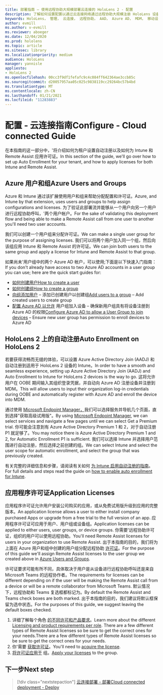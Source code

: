 ```yaml
---
title: 部署指南 – 使用远程协助大规模部署云连接的 HoloLens 2 - 配置
description: 了解如何设置配置以通过云连接网络通过远程协助大规模注册 HoloLens 设备。
keywords: HoloLens， 管理， 云连接， 远程协助， AAD， Azure AD， MDM， 移动设备管理
author: evmill
ms.author: v-evmill
ms.reviewer: aboeger
ms.date: 12/04/2020
ms.prod: hololens
ms.topic: article
ms.sitesec: library
ms.localizationpriority: medium
audience: HoloLens
manager: yannisle
appliesto:
- HoloLens 2
ms.openlocfilehash: 00cc3f9df1fefafc9c4c084ff642364ae3ccb85c
ms.sourcegitcommit: d20057957aa05c025c9838119cc29264bc57b4bd
ms.translationtype: MT
ms.contentlocale: zh-CN
ms.lasthandoff: 01/21/2021
ms.locfileid: "11283883"
---
```

# <span data-ttu-id="010e7-104">配置 - 云连接指南</span><span class="sxs-lookup"><span data-stu-id="010e7-104">Configure - Cloud connected Guide</span></span>

<span data-ttu-id="010e7-105">在本指南的这一部分中，&#39;将介绍如何为租户设置自动注册以及如何为 Intune 和 Remote Assist 应用许可证。</span><span class="sxs-lookup"><span data-stu-id="010e7-105">In this section of the guide, we&#39;ll go over how to set up Auto Enrollment for your tenant, and how to apply licenses for both Intune and Remote Assist.</span></span>

## <span data-ttu-id="010e7-106">Azure 用户和组</span><span class="sxs-lookup"><span data-stu-id="010e7-106">Azure Users and Groups</span></span>

<span data-ttu-id="010e7-107">Azure 和 Intune 通过该扩展使用用户和组来帮助分配配置和许可证。</span><span class="sxs-lookup"><span data-stu-id="010e7-107">Azure, and Intune by that extension, uses users and groups to help assign configurations and licenses.</span></span> <span data-ttu-id="010e7-108">为了验证此部署流并能够从一个用户向另一个用户进行远程协助呼叫，&#39;两个用户帐户。</span><span class="sxs-lookup"><span data-stu-id="010e7-108">For the sake of validating this deployment flow and being able to make a Remote Assist call from one user to another you&#39;ll need two user accounts.</span></span>

<span data-ttu-id="010e7-109">我们可以创建一个用户组来分配许可证。</span><span class="sxs-lookup"><span data-stu-id="010e7-109">We can make a single user group for the purpose of assigning licenses.</span></span> <span data-ttu-id="010e7-110">我们可以将两个用户加入同一个组，然后向该组应用 Intune 和 Remote Assist 的许可证。</span><span class="sxs-lookup"><span data-stu-id="010e7-110">We can join both users to the same group and apply a license for Intune and Remote Assist to that group.</span></span>

<span data-ttu-id="010e7-111">如果尚未&#39;用户组中的两个 Azure AD 帐户，可以使用;下面是以下快速入门指南：</span><span class="sxs-lookup"><span data-stu-id="010e7-111">If you don&#39;t already have access to two Azure AD accounts in a user group you can use; here are the quick start guides for:</span></span>

- [<span data-ttu-id="010e7-112">如何创建用户</span><span class="sxs-lookup"><span data-stu-id="010e7-112">How to create a user</span></span>](https://docs.microsoft.com/mem/intune/fundamentals/quickstart-create-user)
- [<span data-ttu-id="010e7-113">如何创建组</span><span class="sxs-lookup"><span data-stu-id="010e7-113">How to create a group</span></span>](https://docs.microsoft.com/mem/intune/fundamentals/quickstart-create-group)
- <span data-ttu-id="010e7-114">[向组添加用户](https://docs.microsoft.com/azure/active-directory/fundamentals/active-directory-groups-members-azure-portal) – 添加已创建用户以创建组</span><span class="sxs-lookup"><span data-stu-id="010e7-114">[Add users to a group](https://docs.microsoft.com/azure/active-directory/fundamentals/active-directory-groups-members-azure-portal) – Add created users to create group</span></span>
- <span data-ttu-id="010e7-115">[配置 Azure AD 以允许](https://docs.microsoft.com/azure/active-directory/devices/azureadjoin-plan#configure-your-device-settings) 用户组加入设备 – 确保新用户组具有将设备注册到 Azure AD 的权限</span><span class="sxs-lookup"><span data-stu-id="010e7-115">[Configure Azure AD to allow a User Group to join devices](https://docs.microsoft.com/azure/active-directory/devices/azureadjoin-plan#configure-your-device-settings) – Ensure new user group has permission to enroll devices to Azure AD</span></span>

## <span data-ttu-id="010e7-116">HoloLens 2 上的自动注册</span><span class="sxs-lookup"><span data-stu-id="010e7-116">Auto Enrollment on HoloLens 2</span></span>

<span data-ttu-id="010e7-117">若要获得流畅而无缝的体验，可以设置 Azure Active Directory Join (AADJ) 和自动注册到适用于 HoloLens 2 设备的 Intune。</span><span class="sxs-lookup"><span data-stu-id="010e7-117">In order to have a smooth and seamless experience, setting up Azure Active Directory Join (AADJ) and Auto Enrollment to Intune for HoloLens 2 devices is the way to go.</span></span> <span data-ttu-id="010e7-118">这将允许用户在 OOBE 期间输入其组织登录凭据，并自动向 Azure AD 注册设备并注册到 MDM。</span><span class="sxs-lookup"><span data-stu-id="010e7-118">This will allow users to input their organization log-in credentials during OOBE and automatically register with Azure AD and enroll the device into MDM.</span></span>

<span data-ttu-id="010e7-119">通过使用 [Microsoft Endpoint Manager，](https://endpoint.microsoft.com/#home)我们可以选择服务并导航几个页面，直到选择"获取高级试用版"。</span><span class="sxs-lookup"><span data-stu-id="010e7-119">By using [Microsoft Endpoint Manager](https://endpoint.microsoft.com/#home), we can select services and navigate a few pages until we can select Get a Premium trial.</span></span> <span data-ttu-id="010e7-120">你可能会注意到有 Azure Active Directory Premium 1 和 2，对于自动注册 P1 就足够了。</span><span class="sxs-lookup"><span data-stu-id="010e7-120">You may notice there is Azure Active Directory Premium 1 and 2, for Automatic Enrollment P1 is sufficient.</span></span> <span data-ttu-id="010e7-121">我们可以选择 Intune 并选择用户范围进行自动注册，然后选择之前创建的组。</span><span class="sxs-lookup"><span data-stu-id="010e7-121">We can select Intune and select the user scope for automatic enrollment, and select the group that was previously created.</span></span>

<span data-ttu-id="010e7-122">有关完整的详细信息和步骤，请阅读有关如何 [为 Intune 启用自动注册的指南](https://docs.microsoft.com/mem/intune/enrollment/quickstart-setup-auto-enrollment)。</span><span class="sxs-lookup"><span data-stu-id="010e7-122">For full details and steps read the guide on [how to enable auto enrollment for Intune](https://docs.microsoft.com/mem/intune/enrollment/quickstart-setup-auto-enrollment).</span></span>

## <span data-ttu-id="010e7-123">应用程序许可证</span><span class="sxs-lookup"><span data-stu-id="010e7-123">Application Licenses</span></span>

<span data-ttu-id="010e7-124">应用程序许可证允许用户安装公司购买的应用，或从免费试用版升级到应用的完整版本。</span><span class="sxs-lookup"><span data-stu-id="010e7-124">An application license allows a user to either install company purchased Apps or upgrade from a free trial to the full version of an app.</span></span> <span data-ttu-id="010e7-125">应用程序许可证可应用于用户、用户组或设备组。</span><span class="sxs-lookup"><span data-stu-id="010e7-125">Application licenses can be applied to either users, user groups, or device groups.</span></span> <span data-ttu-id="010e7-126">你需要&#39;远程协助许可证，组织的用户可以使用远程协助。</span><span class="sxs-lookup"><span data-stu-id="010e7-126">You&#39;ll need Remote Assist licenses for users in your organization to use Remote Assist.</span></span> <span data-ttu-id="010e7-127">出于本指南的目的，我们将为上面在 Azure 用户和组中创建的用户组分配远程协助 [许可证](hololens2-cloud-connected-configure.md#azure-users-and-groups)。</span><span class="sxs-lookup"><span data-stu-id="010e7-127">For the purpose of this guide we'll assign Remote Assist licenses to the user group we created above in [Azure Users and Groups](hololens2-cloud-connected-configure.md#azure-users-and-groups).</span></span>

<span data-ttu-id="010e7-128">许可证要求可能有所不同，具体取决于用户是从设备进行远程协助呼叫还是来自 Microsoft Teams 的远程协作者。</span><span class="sxs-lookup"><span data-stu-id="010e7-128">The requirements for licenses can be different depending on if the user will be making the Remote Assist call from a device or will be a remote collaborator from Microsoft Teams.</span></span> <span data-ttu-id="010e7-129">默认情况下，远程协助和 Teams 复选框都标记为。</span><span class="sxs-lookup"><span data-stu-id="010e7-129">By default the Remote Assist and Teams check boxes are both marked.</span></span> <span data-ttu-id="010e7-130">出于本指南的目的，我们建议将默认框保留为选中状态。</span><span class="sxs-lookup"><span data-stu-id="010e7-130">For the purposes of this guide, we suggest leaving the default boxes checked.</span></span>

1. <span data-ttu-id="010e7-131">详细了解每个角色 [的不同许可和产品要求](https://docs.microsoft.com/dynamics365/mixed-reality/remote-assist/requirements#licensing-and-product-requirements-per-role)。</span><span class="sxs-lookup"><span data-stu-id="010e7-131">Learn more about the different [Licensing and product requirements per role](https://docs.microsoft.com/dynamics365/mixed-reality/remote-assist/requirements#licensing-and-product-requirements-per-role).</span></span> <span data-ttu-id="010e7-132">There are a few different types of Remote Assist licenses so be sure to get the correct ones for your needs.</span><span class="sxs-lookup"><span data-stu-id="010e7-132">There are a few different types of Remote Assist licenses so be sure to get the correct ones for your needs.</span></span>
2. <span data-ttu-id="010e7-133">你&#39;需要 [获取许可证](https://docs.microsoft.com/dynamics365/mixed-reality/remote-assist/buy-remote-assist)。</span><span class="sxs-lookup"><span data-stu-id="010e7-133">You&#39;ll need to [acquire the license](https://docs.microsoft.com/dynamics365/mixed-reality/remote-assist/buy-remote-assist).</span></span>
3. <span data-ttu-id="010e7-134">[将许可证应用于](https://docs.microsoft.com/dynamics365/mixed-reality/remote-assist/deploy-remote-assist) 组。</span><span class="sxs-lookup"><span data-stu-id="010e7-134">[Apply your licenses](https://docs.microsoft.com/dynamics365/mixed-reality/remote-assist/deploy-remote-assist) to the group.</span></span>

## <span data-ttu-id="010e7-135">下一步</span><span class="sxs-lookup"><span data-stu-id="010e7-135">Next step</span></span>

> [!div class="nextstepaction"]
> [<span data-ttu-id="010e7-136">云连接部署 - 部署</span><span class="sxs-lookup"><span data-stu-id="010e7-136">Cloud connected deployment - Deploy</span></span>](hololens2-cloud-connected-deploy.md)